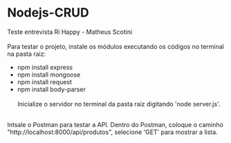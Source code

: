 # Nodejs-CRUD
Teste entrevista Ri Happy - Matheus Scotini <br/> <br/>
Para testar o projeto, instale os módulos executando os códigos no terminal na pasta raiz:
- npm install express
- npm install mongoose
- npm install request
- npm install body-parser
<br/> <br/>
Inicialize o servidor no terminal da pasta raiz digitando 'node server.js'.
<br/>
Intsale o Postman para testar a API. Dentro do Postman, coloque o caminho "http://localhost:8000/api/produtos", selecione 'GET' para mostrar a lista.

